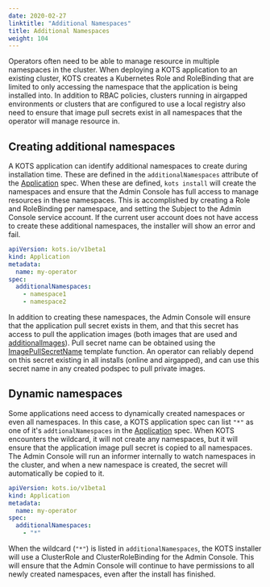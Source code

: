 ```yaml
---
date: 2020-02-27
linktitle: "Additional Namespaces"
title: Additional Namespaces
weight: 104
---
```


Operators often need to be able to manage resource in multiple namespaces in the cluster.
When deploying a KOTS application to an existing cluster, KOTS creates a Kubernetes Role and RoleBinding that are limited to only accessing the namespace that the application is being installed into.
In addition to RBAC policies, clusters running in airgapped environments or clusters that are configured to use a local registry also need to ensure that image pull secrets exist in all namespaces that the operator will manage resource in.

## Creating additional namespaces

A KOTS application can identify additional namespaces to create during installation time.
These are defined in the `additionalNamespaces` attribute of the [Application](/reference/v1beta1/application/) spec.
When these are defined, `kots install` will create the namespaces and ensure that the Admin Console has full access to manage resources in these namespaces.
This is accomplished by creating a Role and RoleBinding per namespace, and setting the Subject to the Admin Console service account.
If the current user account does not have access to create these additional namespaces, the installer will show an error and fail.

```yaml
apiVersion: kots.io/v1beta1
kind: Application
metadata:
  name: my-operator
spec:
  additionalNamespaces:
    - namespace1
    - namespace2
```

In addition to creating these namespaces, the Admin Console will ensure that the application pull secret exists in them, and that this secret has access to pull the application images (both images that are used and [additionalImages](/vendor/operators/additional-images/)).
Pull secret name can be obtained using the [ImagePullSecretName](/reference/template-functions/config-context/#imagepullsecretname) template function.
An operator can reliably depend on this secret existing in all installs (online and airgapped), and can use this secret name in any created podspec to pull private images.

## Dynamic namespaces

Some applications need access to dynamically created namespaces or even all namespaces.
In this case, a KOTS application spec can list `"*"` as one of it's `addtionalNamespaces` in the [Application](/reference/v1beta1/application/) spec.
When KOTS encounters the wildcard, it will not create any namespaces, but it will ensure that the application image pull secret is copied to all namespaces.
The Admin Console will run an informer internally to watch namespaces in the cluster, and when a new namespace is created, the secret will automatically be copied to it.

```yaml
apiVersion: kots.io/v1beta1
kind: Application
metadata:
  name: my-operator
spec:
  additionalNamespaces:
    - "*"
```

When the wildcard (`"*"`) is listed in `additionalNamespaces`, the KOTS installer will use a ClusterRole and ClusterRoleBinding for the Admin Console.
This will ensure that the Admin Console will continue to have permissions to all newly created namespaces, even after the install has finished.
